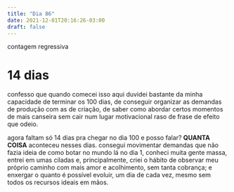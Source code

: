 ```yaml
---
title: "Dia 86"
date: 2021-12-01T20:16:26-03:00
draft: false
---
```


contagem regressiva

# 14 dias

confesso que quando comecei isso aqui duvidei bastante da minha capacidade de terminar os 100 dias, de conseguir organizar as demandas de produção com as de criação, de saber como abordar certos momentos de mais canseira sem cair num lugar motivacional raso de frase de efeito que odeio.

agora faltam só 14 dias pra chegar no dia 100 e posso falar? **QUANTA COISA** aconteceu nesses dias. consegui movimentar demandas que não fazia ideia de como botar no mundo lá no dia 1, conheci muita gente massa, entrei em umas ciladas e, principalmente, criei o hábito de observar meu próprio caminho com mais amor e acolhimento, sem tanta cobrança; e enxergar o quanto é possível evoluir, um dia de cada vez, mesmo sem todos os recursos ideais em mãos. 